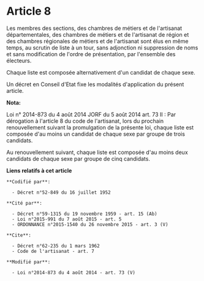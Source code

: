 # Article 8

Les membres des sections, des chambres de métiers et de l'artisanat départementales, des chambres de métiers et de
l'artisanat de région et des chambres régionales de métiers et de l'artisanat sont élus en même temps, au scrutin de liste à
un tour, sans adjonction ni suppression de noms et sans modification de l'ordre de présentation, par l'ensemble des
électeurs. 

Chaque liste est composée alternativement d'un candidat de chaque sexe. 

Un décret en Conseil d'Etat fixe les modalités d'application du présent article.

**Nota:**

Loi n° 2014-873 du 4 août 2014 JORF du 5 août 2014 art. 73 II : Par dérogation à l'article 8 du code de l'artisanat, lors du
prochain renouvellement suivant la promulgation de la présente loi, chaque liste est composée d'au moins un candidat de
chaque sexe par groupe de trois candidats. 

Au renouvellement suivant, chaque liste est composée d'au moins deux candidats de chaque sexe par groupe de cinq candidats.

**Liens relatifs à cet article**

	**Codifié par**:

	  - Décret n°52-849 du 16 juillet 1952

	**Cité par**:

	  - Décret n°59-1315 du 19 novembre 1959 - art. 15 (Ab)
	  - Loi n°2015-991 du 7 août 2015 - art. 5
	  - ORDONNANCE n°2015-1540 du 26 novembre 2015 - art. 3 (V)

	**Cite**:

	  - Décret n°62-235 du 1 mars 1962
	  - Code de l'artisanat - art. 7

	**Modifié par**:

	  - Loi n°2014-873 du 4 août 2014 - art. 73 (V)
